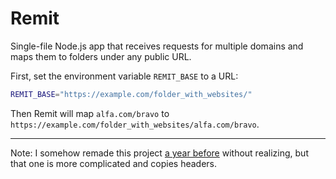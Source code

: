 # Remit

Single-file Node.js app that receives requests for multiple domains and maps them to folders under any public URL.

First, set the environment variable `REMIT_BASE` to a URL:

```bash
REMIT_BASE="https://example.com/folder_with_websites/"
```

Then Remit will map `alfa.com/bravo` to `https://example.com/folder_with_websites/alfa.com/bravo`.

---

Note: I somehow remade this project [a year before](https://github.com/rosano/remit-2024/) without realizing, but that one is more complicated and copies headers.
